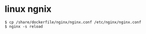 # linux ngnix

    $ cp /share/dockerfile/nginx/nginx.conf /etc/nginx/nginx.conf
    $ nginx -s reload